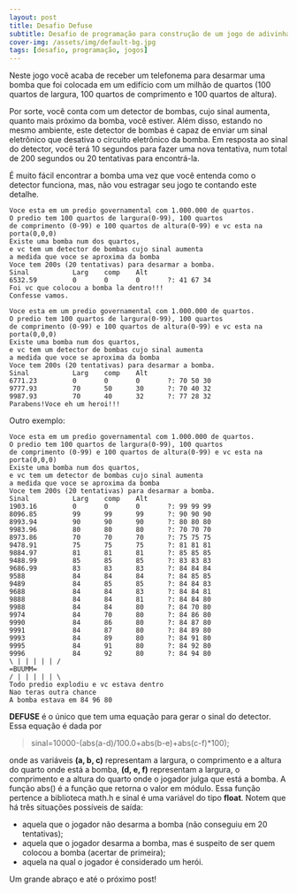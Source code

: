 ```yaml
---
layout: post
title: Desafio Defuse
subtitle: Desafio de programação para construção de um jogo de adivinhação chamado defuse
cover-img: /assets/img/default-bg.jpg
tags: [desafio, programação, jogos]
---
```


Neste jogo você acaba de receber um telefonema para desarmar uma bomba que foi colocada em um edifício com um milhão de quartos (100 quartos de largura, 100 quartos de comprimento e 100 quartos de altura).

Por sorte, você conta com um detector de bombas, cujo sinal aumenta, quanto mais próximo da bomba, você estiver. Além disso, estando no mesmo ambiente, este detector de bombas é capaz de enviar um sinal eletrônico que desativa o circuito eletrônico da bomba. Em resposta ao sinal do detector, você terá 10 segundos para fazer uma nova tentativa, num total de 200 segundos ou 20 tentativas para encontrá-la.

É muito fácil encontrar a bomba uma vez que você entenda como o detector funciona, mas, não vou estragar seu jogo te contando este detalhe.

```
Voce esta em um predio governamental com 1.000.000 de quartos. 
O predio tem 100 quartos de largura(0-99), 100 quartos
de comprimento (0-99) e 100 quartos de altura(0-99) e vc esta na porta(0,0,0)
Existe uma bomba num dos quartos, 
e vc tem um detector de bombas cujo sinal aumenta
a medida que voce se aproxima da bomba
Voce tem 200s (20 tentativas) para desarmar a bomba.
Sinal           Larg    comp    Alt
6532.59         0       0       0       ?: 41 67 34
Foi vc que colocou a bomba la dentro!!!
Confesse vamos.

Voce esta em um predio governamental com 1.000.000 de quartos. 
O predio tem 100 quartos de largura(0-99), 100 quartos
de comprimento (0-99) e 100 quartos de altura(0-99) e vc esta na porta(0,0,0)
Existe uma bomba num dos quartos, 
e vc tem um detector de bombas cujo sinal aumenta
a medida que voce se aproxima da bomba
Voce tem 200s (20 tentativas) para desarmar a bomba.
Sinal           Larg    comp    Alt
6771.23         0       0       0       ?: 70 50 30
9777.93         70      50      30      ?: 70 40 32
9987.93         70      40      32      ?: 77 28 32
Parabens!Voce eh um heroi!!!
```

Outro exemplo:

```
Voce esta em um predio governamental com 1.000.000 de quartos. 
O predio tem 100 quartos de largura(0-99), 100 quartos
de comprimento (0-99) e 100 quartos de altura(0-99) e vc esta na porta(0,0,0)
Existe uma bomba num dos quartos, 
e vc tem um detector de bombas cujo sinal aumenta
a medida que voce se aproxima da bomba
Voce tem 200s (20 tentativas) para desarmar a bomba.
Sinal           Larg    comp    Alt
1903.16         0       0       0       ?: 99 99 99
8096.85         99      99      99      ?: 90 90 90
8993.94         90      90      90      ?: 80 80 80
9983.96         80      80      80      ?: 70 70 70
8973.86         70      70      70      ?: 75 75 75
9478.91         75      75      75      ?: 81 81 81
9884.97         81      81      81      ?: 85 85 85
9488.99         85      85      85      ?: 83 83 83
9686.99         83      83      83      ?: 84 84 84
9588            84      84      84      ?: 84 85 85
9489            84      85      85      ?: 84 84 83
9688            84      84      83      ?: 84 84 81
9888            84      84      81      ?: 84 84 80
9988            84      84      80      ?: 84 70 80
9974            84      70      80      ?: 84 86 80
9990            84      86      80      ?: 84 87 80
9991            84      87      80      ?: 84 89 80
9993            84      89      80      ?: 84 91 80
9995            84      91      80      ?: 84 92 80
9996            84      92      80      ?: 84 94 80
\ | | | | | /
=BUUMM=
/ | | | | | \
Todo predio explodiu e vc estava dentro
Nao teras outra chance
A bomba estava em 84 96 80
```

**DEFUSE** é o único que tem uma equação para gerar o sinal do detector. Essa equação é dada por

> sinal=10000-(abs(a-d)/100.0+abs(b-e)+abs(c-f)*100);

onde as variáveis **(a, b, c)** representam a largura, o comprimento e a altura do quarto onde está a bomba, **(d, e, f)** representam a largura, o comprimento e a altura do quarto onde o jogador julga que está a bomba. A função abs() é a função que retorna o valor em módulo. Essa função pertence a biblioteca math.h e sinal é uma variável do tipo **float**. Notem que há três situações possíveis de saída:

* aquela que o jogador não desarma a bomba (não conseguiu em 20 tentativas);
* aquela que o jogador desarma a bomba, mas é suspeito de ser quem colocou a bomba (acertar de primeira);
* aquela na qual  o jogador é considerado um herói.

Um grande abraço e até o próximo post!
